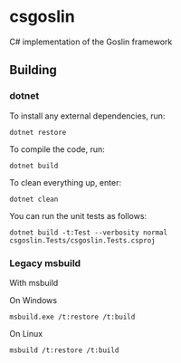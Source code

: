 # csgoslin
C# implementation of the Goslin framework


## Building


### dotnet

To install any external dependencies, run:

```
dotnet restore
```

To compile the code, run:

```
dotnet build
```

To clean everything up, enter:

```
dotnet clean
```

You can run the unit tests as follows:

```
dotnet build -t:Test --verbosity normal csgoslin.Tests/csgoslin.Tests.csproj
```

### Legacy msbuild

With msbuild

On Windows

```
msbuild.exe /t:restore /t:build
```

On Linux

```
msbuild /t:restore /t:build
```

